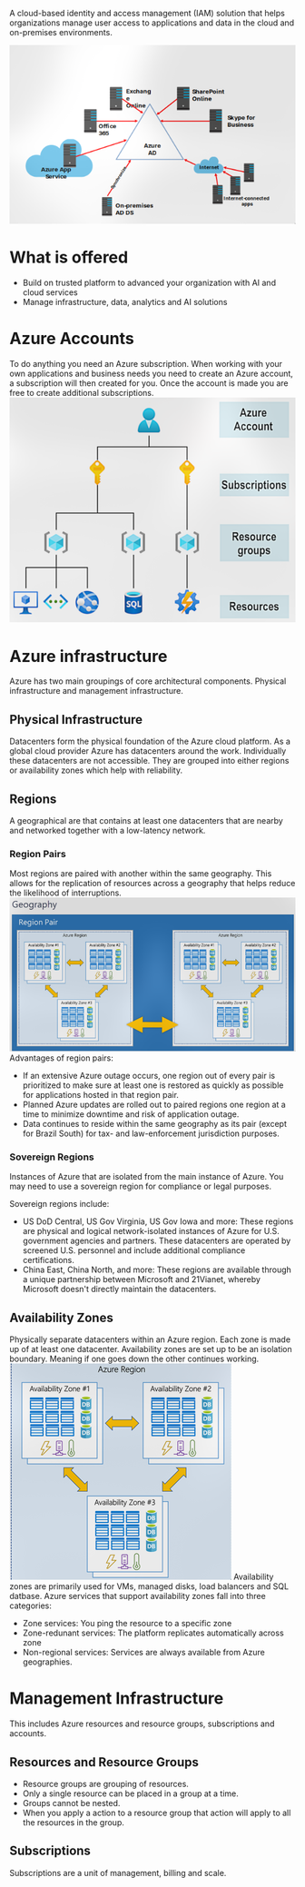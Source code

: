A cloud-based identity and access management (IAM) solution that helps organizations manage user access to applications and data in the cloud and on-premises environments.

![](/Images/azure_ad.png)

# What is offered
- Build on trusted platform to advanced your organization with AI and cloud services
- Manage infrastructure, data, analytics and AI solutions

# Azure Accounts
To do anything you need an Azure subscription.
When working with your own applications and business needs you need to create an Azure account, a subscription will then created for you. Once the account is made you are free to create additional subscriptions.
![](/Images/azure_accounts.png)

# Azure infrastructure
Azure has two main groupings of core architectural components. Physical infrastructure and management infrastructure.

## Physical Infrastructure
Datacenters form the physical foundation of the Azure cloud platform. As a global cloud provider Azure has datacenters around the work. Individually these datacenters are not accessible. They are grouped into either regions or availability zones which help with reliability.
## Regions
A geographical are that contains at least one datacenters that are nearby and networked together with a low-latency network.
### Region Pairs
Most regions are paired with another within the same geography. This allows for the replication of resources across a geography that helps reduce the likelihood of interruptions.
![](/Images/region_pair.png)
Advantages of region pairs:
- If an extensive Azure outage occurs, one region out of every pair is prioritized to make sure at least one is restored as quickly as possible for applications hosted in that region pair.
- Planned Azure updates are rolled out to paired regions one region at a time to minimize downtime and risk of application outage.
- Data continues to reside within the same geography as its pair (except for Brazil South) for tax- and law-enforcement jurisdiction purposes.
### Sovereign Regions
Instances of Azure that are isolated from the main instance of Azure. You may need to use a sovereign region for compliance or legal purposes.

Sovereign regions include:
- US DoD Central, US Gov Virginia, US Gov Iowa and more: These regions are physical and logical network-isolated instances of Azure for U.S. government agencies and partners. These datacenters are operated by screened U.S. personnel and include additional compliance certifications.
- China East, China North, and more: These regions are available through a unique partnership between Microsoft and 21Vianet, whereby Microsoft doesn't directly maintain the datacenters.

## Availability Zones
Physically separate datacenters within an Azure region.
Each zone is made up of at least one datacenter.
Availability zones are set up to be an isolation boundary. Meaning if one goes down the other continues working.
![](/Images/availability_zones.png)
Availability zones are primarily used for VMs, managed disks, load balancers and SQL datbase.
Azure services that support availability zones fall into three categories:
- Zone services: You ping the resource to a specific zone
- Zone-redunant services: The platform replicates automatically across zone
- Non-regional services: Services are always available from Azure geographies.

# Management Infrastructure
This includes Azure resources and resource groups, subscriptions and accounts.

## Resources and Resource Groups
- Resource groups are grouping of resources.
- Only a single resource can be placed in a group at a time.
- Groups cannot be nested.
- When you apply a action to a resource group that action will apply to all the resources in the group.

## Subscriptions
Subscriptions are a unit of management, billing and scale.